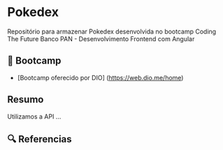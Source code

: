 # Pokedex

Repositório para armazenar Pokedex desenvolvida no bootcamp Coding The Future Banco PAN - Desenvolvimento Frontend com Angular

## 📖 Bootcamp
- [Bootcamp oferecido por DIO] (https://web.dio.me/home)

## Resumo


Utilizamos a API ...



## 🔍 Referencias
